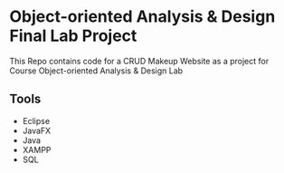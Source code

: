 # Object-oriented Analysis & Design Final Lab Project

This Repo contains code for a CRUD Makeup Website as a project for Course Object-oriented Analysis & Design Lab

## Tools
* Eclipse
* JavaFX
* Java
* XAMPP
* SQL

